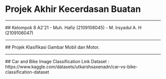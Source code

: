 # Projek Akhir Kecerdasan Buatan
<hr/>
## Kelompok 8 A2'21
- Muh. Hafiz        (2109106045)
- M. Irsyadul A. H  (2109106047)
<hr/>
## Projek
Klasifikasi Gambar Mobil dan Motor.
<hr/>
## Car and Bike Image Classification
Link Dataset : https://www.kaggle.com/datasets/utkarshsaxenadn/car-vs-bike-classification-dataset
